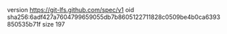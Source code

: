 version https://git-lfs.github.com/spec/v1
oid sha256:6adf427a7604799659055db7b8605122711828c0509be4b0ca6393850535b71f
size 197
